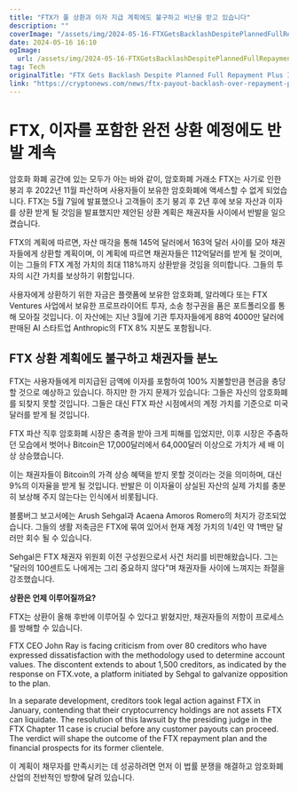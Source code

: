 ```yaml
---
title: "FTX가 풀 상환과 이자 지급 계획에도 불구하고 비난을 받고 있습니다"
description: ""
coverImage: "/assets/img/2024-05-16-FTXGetsBacklashDespitePlannedFullRepaymentPlusInterest_thumbnail.png"
date: 2024-05-16 16:10
ogImage: 
  url: /assets/img/2024-05-16-FTXGetsBacklashDespitePlannedFullRepaymentPlusInterest_thumbnail.png
tag: Tech
originalTitle: "FTX Gets Backlash Despite Planned Full Repayment Plus Interest"
link: "https://cryptonews.com/news/ftx-payout-backlash-over-repayment-plan.htm"
---
```



# FTX, 이자를 포함한 완전 상환 예정에도 반발 계속

암호화 화폐 공간에 있는 모두가 아는 바와 같이, 암호화폐 거래소 FTX는 사기로 인한 붕괴 후 2022년 11월 파산하며 사용자들이 보유한 암호화폐에 액세스할 수 없게 되었습니다. FTX는 5월 7일에 발표했으나 고객들이 초기 붕괴 후 2년 후에 보유 자산과 이자를 상환 받게 될 것임을 발표했지만 제안된 상환 계획은 채권자들 사이에서 반발을 일으켰습니다.

FTX의 계획에 따르면, 자산 매각을 통해 145억 달러에서 163억 달러 사이를 모아 채권자들에게 상환할 계획이며, 이 계획에 따르면 채권자들은 112억달러를 받게 될 것이며, 이는 그들의 FTX 계정 가치의 최대 118%까지 상환받을 것임을 의미합니다. 그들의 투자의 시간 가치를 보상하기 위함입니다.

사용자에게 상환하기 위한 자금은 플랫폼에 보유한 암호화폐, 알라메다 또는 FTX Ventures 사업에서 보유한 프로프라이어트 투자, 소송 청구권을 품은 포트폴리오를 통해 모아질 것입니다. 이 자산에는 지난 3월에 기관 투자자들에게 88억 4000만 달러에 판매된 AI 스타트업 Anthropic의 FTX 8% 지분도 포함됩니다.

<div class="content-ad"></div>

## FTX 상환 계획에도 불구하고 채권자들 분노

FTX는 사용자들에게 미지급된 금액에 이자를 포함하여 100% 지불할만큼 현금을 충당할 것으로 예상하고 있습니다. 하지만 한 가지 문제가 있습니다: 그들은 자신의 암호화폐를 되찾지 못할 것입니다. 그들은 대신 FTX 파산 시점에서의 계정 가치를 기준으로 미국 달러를 받게 될 것입니다.

FTX 파산 직후 암호화폐 시장은 충격을 받아 크게 피해를 입었지만, 이후 시장은 주춤하던 모습에서 벗어나 Bitcoin은 17,000달러에서 64,000달러 이상으로 가치가 세 배 이상 상승했습니다.

이는 채권자들이 Bitcoin의 가격 상승 혜택을 받지 못할 것이라는 것을 의미하며, 대신 9%의 이자율을 받게 될 것입니다. 반발은 이 이자율이 상실된 자산의 실제 가치를 충분히 보상해 주지 않는다는 인식에서 비롯됩니다.

<div class="content-ad"></div>

블룸버그 보고서에는 Arush Sehgal과 Acaena Amoros Romero의 처지가 강조되었습니다. 그들의 생활 저축금은 FTX에 묶여 있어서 현재 계정 가치의 1/4인 약 1백만 달러만 회수 될 수 있습니다.

Sehgal은 FTX 채권자 위원회 이전 구성원으로서 사건 처리를 비판해왔습니다. 그는 "달러의 100센트도 나에게는 그리 중요하지 않다"며 채권자들 사이에 느껴지는 좌절을 강조했습니다.

**상환은 언제 이루어질까요?**

FTX는 상환이 올해 후반에 이루어질 수 있다고 밝혔지만, 채권자들의 저항이 프로세스를 방해할 수 있습니다.

<div class="content-ad"></div>

FTX CEO John Ray is facing criticism from over 80 creditors who have expressed dissatisfaction with the methodology used to determine account values. The discontent extends to about 1,500 creditors, as indicated by the response on FTX.vote, a platform initiated by Sehgal to galvanize opposition to the plan. 

In a separate development, creditors took legal action against FTX in January, contending that their cryptocurrency holdings are not assets FTX can liquidate. The resolution of this lawsuit by the presiding judge in the FTX Chapter 11 case is crucial before any customer payouts can proceed. The verdict will shape the outcome of the FTX repayment plan and the financial prospects for its former clientele.

<div class="content-ad"></div>

이 계획이 채무자를 만족시키는 데 성공하려면 먼저 이 법률 분쟁을 해결하고 암호화폐 산업의 전반적인 방향에 달려 있습니다.
